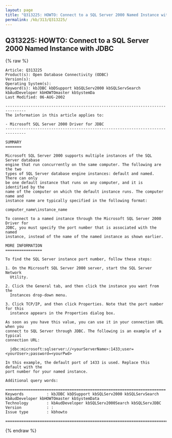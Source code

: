 ```yaml
---
layout: page
title: "Q313225: HOWTO: Connect to a SQL Server 2000 Named Instance with JDBC"
permalink: /kb/313/Q313225/
---
```


## Q313225: HOWTO: Connect to a SQL Server 2000 Named Instance with JDBC

{% raw %}

	Article: Q313225
	Product(s): Open Database Connectivity (ODBC)
	Version(s): 
	Operating System(s): 
	Keyword(s): kbJDBC kbDSupport kbSQLServ2000 kbSQLServSearch kbAudDeveloper kbHOWTOmaster kbSystemDa
	Last Modified: 06-AUG-2002
	
	-------------------------------------------------------------------------------
	The information in this article applies to:
	
	- Microsoft SQL Server 2000 Driver for JDBC 
	-------------------------------------------------------------------------------
	
	SUMMARY
	=======
	
	Microsoft SQL Server 2000 supports multiple instances of the SQL Server database
	engine that run concurrently on the same computer. The following are the two
	types of SQL Server database engine instances: default and named. There can only
	be one default instance that runs on any computer, and it is identified by the
	name of the computer on which the default instance runs. The computer name and
	instance name are typically specified in the following format:
	
	computer_name\instance_name
	
	To connect to a named instance through the Microsoft SQL Server 2000 Driver for
	JDBC, you must specify the port number that is associated with the named
	instance, instead of the name of the named instance as shown earlier.
	
	MORE INFORMATION
	================
	
	To find the SQL Server instance port number, follow these steps:
	
	1. On the Microsoft SQL Server 2000 server, start the SQL Server Network
	  Utility.
	
	2. Click the General tab, and then click the instance you want from the
	  Instances drop-down menu.
	
	3. Click TCP/IP, and then click Properties. Note that the port number for this
	  instance appears in the Properties dialog box.
	
	As soon as you have this value, you can use it in your connection URL when you
	connect to SQL Server through JDBC. The following is an example of a typical
	connection URL:
	
	  jdbc:microsoft:sqlserver://<yourServerName>:1433;user=<yourUser>;password=<yourPwd>
	
	In this example, the default port of 1433 is used. Replace this default with the
	port number for your named instance.
	
	Additional query words:
	
	======================================================================
	Keywords          : kbJDBC kbDSupport kbSQLServ2000 kbSQLServSearch kbAudDeveloper kbHOWTOmaster kbSystemData 
	Technology        : kbAudDeveloper kbSQLServ2000Search kbSQLServJDBC
	Version           : :
	Issue type        : kbhowto
	
	=============================================================================
	

{% endraw %}
